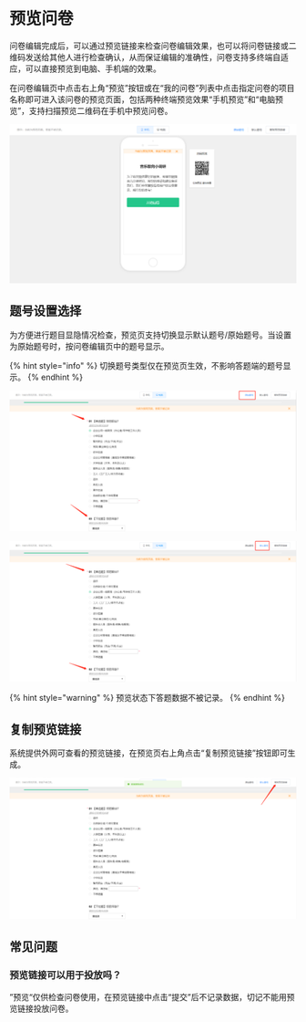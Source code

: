 # 预览问卷

问卷编辑完成后，可以通过预览链接来检查问卷编辑效果，也可以将问卷链接或二维码发送给其他人进行检查确认，从而保证编辑的准确性，问卷支持多终端自适应，可以直接预览到电脑、手机端的效果。

在问卷编辑页中点击右上角“预览”按钮或在“我的问卷”列表中点击指定问卷的项目名称即可进入该问卷的预览页面，包括两种终端预览效果“手机预览”和“电脑预览”，支持扫描预览二维码在手机中预览问卷。

![预览问卷](<../.gitbook/assets/image (775).png>)

## 题号设置选择

为方便进行题目显隐情况检查，预览页支持切换显示默认题号/原始题号。当设置为原始题号时，按问卷编辑页中的题号显示。

{% hint style="info" %}
切换题号类型仅在预览页生效，不影响答题端的题号显示。
{% endhint %}

![按原始题号显示](<../.gitbook/assets/image (42).png>)

![按默认题号显示（重新编号）](<../.gitbook/assets/image (504).png>)

{% hint style="warning" %}
预览状态下答题数据不被记录。
{% endhint %}

## 复制预览链接

系统提供外网可查看的预览链接，在预览页右上角点击“复制预览链接”按钮即可生成。

![复制预览链接](<../.gitbook/assets/image (17) (1) (1) (1) (1) (1) (1) (1) (1).png>)

## 常见问题

### 预览链接可以用于投放吗？

”预览“仅供检查问卷使用，在预览链接中点击“提交”后不记录数据，切记不能用预览链接投放问卷。
